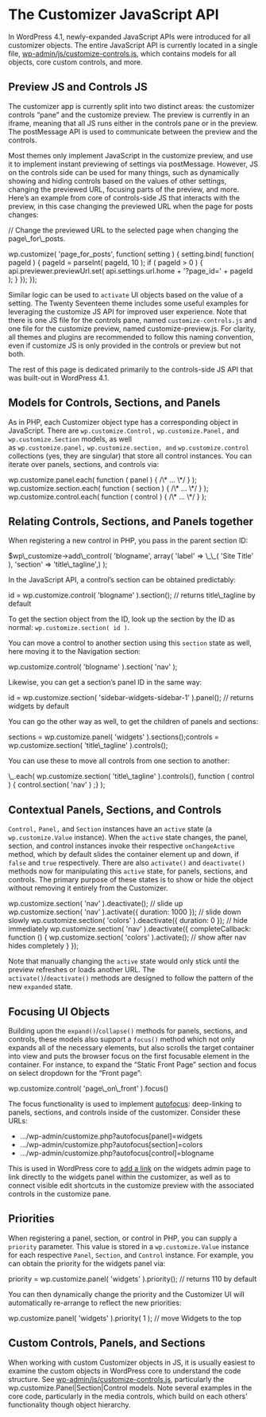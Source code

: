 # The Customizer JavaScript API

In WordPress 4.1, newly-expanded JavaScript APIs were introduced for all customizer objects. The entire JavaScript API is currently located in a single file, [wp-admin/js/customize-controls.js](https://core.trac.wordpress.org/browser/trunk/src/js/_enqueues/wp/customize/controls.js), which contains models for all objects, core custom controls, and more.

## Preview JS and Controls JS

The customizer app is currently split into two distinct areas: the customizer controls “pane” and the customize preview. The preview is currently in an iframe, meaning that all JS runs either in the controls pane or in the preview. The postMessage API is used to communicate between the preview and the controls.

Most themes only implement JavaScript in the customize preview, and use it to implement instant previewing of settings via postMessage. However, JS on the controls side can be used for many things, such as dynamically showing and hiding controls based on the values of other settings, changing the previewed URL, focusing parts of the preview, and more. Here’s an example from core of controls-side JS that interacts with the preview, in this case changing the previewed URL when the page for posts changes:

</p>
// Change the previewed URL to the selected page when changing the page\_for\_posts.

wp.customize( 'page\_for\_posts', function( setting ) { 
    setting.bind( function( pageId ) { 
        pageId = parseInt( pageId, 10 ); 
        if ( pageId > 0 ) {    api.previewer.previewUrl.set( api.settings.url.home + '?page\_id=' + pageId ); 
        } 
    });
});
<p>

Similar logic can be used to `activate` UI objects based on the value of a setting. The Twenty Seventeen theme includes some useful examples for leveraging the customize JS API for improved user experience. Note that there is one JS file for the controls pane, named `customize-controls.js` and one file for the customize preview, named customize-preview.js. For clarity, all themes and plugins are recommended to follow this naming convention, even if customize JS is only provided in the controls or preview but not both.

The rest of this page is dedicated primarily to the controls-side JS API that was built-out in WordPress 4.1.

## Models for Controls, Sections, and Panels

As in PHP, each Customizer object type has a corresponding object in JavaScript. There are `wp.customize.Control,` `wp.customize.Panel,` and `wp.customize.Section` models, as well as `wp.customize.panel,` `wp.customize.section, and` `wp.customize.control` collections (yes, they are singular) that store all control instances. You can iterate over panels, sections, and controls via:

</p>
wp.customize.panel.each( function ( panel ) { /\* ... \*/ } );
wp.customize.section.each( function ( section ) { /\* ... \*/ } );
wp.customize.control.each( function ( control ) { /\* ... \*/ } );
<p>

## Relating Controls, Sections, and Panels together

When registering a new control in PHP, you pass in the parent section ID:

</p>
$wp\_customize->add\_control( 'blogname', array(  
    'label' => \_\_( 'Site Title' ),  
    'section' => 'title\_tagline',) 
);
<p>

In the JavaScript API, a control’s section can be obtained predictably:

</p>
id = wp.customize.control( 'blogname' ).section(); // returns title\_tagline by default
<p>

To get the section object from the ID, look up the section by the ID as normal: `wp.customize.section( id )`.

You can move a control to another section using this `section` state as well, here moving it to the Navigation section:

</p>
wp.customize.control( 'blogname' ).section( 'nav' );
<p>

Likewise, you can get a section’s panel ID in the same way:

</p>
id = wp.customize.section( 'sidebar-widgets-sidebar-1' ).panel(); // returns widgets by default
<p>

You can go the other way as well, to get the children of panels and sections:

</p>
sections = wp.customize.panel( 'widgets' ).sections();controls = wp.customize.section( 'title\_tagline' ).controls();
<p>

You can use these to move all controls from one section to another:

</p>
\_.each( wp.customize.section( 'title\_tagline' ).controls(), function ( control ) {  
    control.section( 'nav' )
    ;}
);
<p>

## Contextual Panels, Sections, and Controls

`Control,` `Panel,` and `Section` instances have an `active` state (a `wp.customize.Value` instance). When the `active` state changes, the panel, section, and control instances invoke their respective `onChangeActive` method, which by default slides the container element up and down, if `false` and `true` respectively. There are also `activate()` and `deactivate()` methods now for manipulating this `active` state, for panels, sections, and controls. The primary purpose of these states is to show or hide the object without removing it entirely from the Customizer.

</p>
wp.customize.section( 'nav' ).deactivate(); // slide up
wp.customize.section( 'nav' ).activate({ duration: 1000 }); // slide down slowly
wp.customize.section( 'colors' ).deactivate({ duration: 0 }); // hide immediately
wp.customize.section( 'nav' ).deactivate({ completeCallback:
function () {  
    wp.customize.section( 'colors' ).activate(); // show after nav hides completely
    } 
});
<p>

Note that manually changing the `active` state would only stick until the preview refreshes or loads another URL. The `activate()`/`deactivate()` methods are designed to follow the pattern of the new `expanded` state.

## Focusing UI Objects

Building upon the `expand()`/`collapse()` methods for panels, sections, and controls, these models also support a `focus()` method which not only expands all of the necessary elements, but also scrolls the target container into view and puts the browser focus on the first focusable element in the container. For instance, to expand the “Static Front Page” section and focus on select dropdown for the “Front page”:

</p>
wp.customize.control( 'page\_on\_front' ).focus()
<p>

The focus functionality is used to implement [autofocus](https://core.trac.wordpress.org/ticket/28650 "#28650: Allow Customizer elements (controls, sections, and panels) to be deep-linked"): deep-linking to panels, sections, and controls inside of the customizer. Consider these URLs:

*   …/wp-admin/customize.php?autofocus\[panel\]=widgets
*   …/wp-admin/customize.php?autofocus\[section\]=colors
*   …/wp-admin/customize.php?autofocus\[control\]=blogname

This is used in WordPress core to [add a link](https://core.trac.wordpress.org/ticket/28032 "#28032: Headers, Backgrounds, and Widgets in the Customizer are not discoverable from their separate admin screens.") on the widgets admin page to link directly to the widgets panel within the customizer, as well as to connect visible edit shortcuts in the customize preview with the associated controls in the customize pane.

## Priorities

When registering a panel, section, or control in PHP, you can supply a `priority` parameter. This value is stored in a `wp.customize.Value` instance for each respective `Panel`, `Section`, and `Control` instance. For example, you can obtain the priority for the widgets panel via:

</p>
priority = wp.customize.panel( 'widgets' ).priority(); // returns 110 by default
<p>

You can then dynamically change the priority and the Customizer UI will automatically re-arrange to reflect the new priorities:

</p>
wp.customize.panel( 'widgets' ).priority( 1 ); // move Widgets to the top
<p>

## Custom Controls, Panels, and Sections

When working with custom Customizer objects in JS, it is usually easiest to examine the custom objects in WordPress core to understand the code structure. See [wp-admin/js/customize-controls.js](https://core.trac.wordpress.org/browser/trunk/src/js/_enqueues/wp/customize/controls.js), particularly the wp.customize.Panel|Section|Control models. Note several examples in the core code, particularly in the media controls, which build on each others’ functionality though object hierarchy.